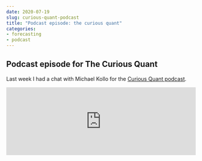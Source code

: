```yaml
---
date: 2020-07-19
slug: curious-quant-podcast
title: "Podcast episode: the curious quant"
categories:
- forecasting
- podcast
---
```


## Podcast episode for The Curious Quant

Last week I had a chat with Michael Kollo for the [Curious Quant podcast](https://podcasts.apple.com/us/podcast/the-curious-quant/id1481550488).

<iframe width="100%" height="180" frameborder="no" scrolling="no" seamless src="https://share.transistor.fm/e/dc2dfd76"></iframe>


